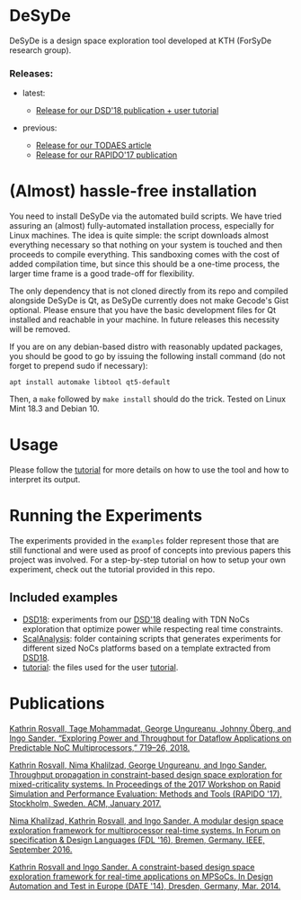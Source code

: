 # DeSyDe

DeSyDe is a design space exploration tool developed at KTH (ForSyDe research group).

### Releases:
* latest: 
  * [Release for our DSD'18 publication + user tutorial]()

* previous:
  * [Release for our TODAES article](https://github.com/forsyde/DeSyDe/tree/v0.2.1-todaes)
  * [Release for our RAPIDO'17 publication](https://github.com/forsyde/DeSyDe/tree/v0.1.1-rapido)


# (Almost) hassle-free installation

You need to install DeSyDe via the automated build scripts. We have
tried assuring an (almost) fully-automated installation process,
especially for Linux machines. The idea is quite simple: the script
downloads almost everything necessary so that nothing on your system
is touched and then proceeds to compile everything. This sandboxing
comes with the cost of added compilation time, but since this should
be a one-time process, the larger time frame is a good trade-off for
flexibility.

The only dependency that is not cloned directly from its repo and
compiled alongside DeSyDe is Qt, as DeSyDe currently does not make
Gecode's Gist optional. Please ensure that you have the basic
development files for Qt installed and reachable in your machine. In
future releases this necessity will be removed.

If you are on any debian-based distro with reasonably updated
packages, you should be good to go by issuing the following install
command (do not forget to prepend sudo if necessary):

    apt install automake libtool qt5-default

Then, a `make` followed by `make install` should do the trick. Tested
on Linux Mint 18.3 and Debian 10.

# Usage

Please follow the [tutorial](docs/tutorial.md) for more details on how
to use the tool and how to interpret its output.

# Running the Experiments

The experiments provided in the `examples` folder represent those that are still functional and were
used as proof of concepts into previous papers this project was involved. For a step-by-step tutorial
on how to setup your own experiment, check out the tutorial provided in this repo.

## Included examples

* [DSD18](examples/DSD18): experiments from our [DSD'18](ttps://doi.org/10.1109/DSD.2018.00011.) dealing with TDN NoCs exploration that optimize power while respecting real time constraints.
* [ScalAnalysis](examples/ScalAnalysis): folder containing scripts that generates experiments for different sized NoCs platforms based on a template extracted from [DSD18](examples/DSD18).
* [tutorial](examples/tutorial): the files used for the user [tutorial](docs/tutorial.md).

# Publications

[Kathrin Rosvall, Tage Mohammadat, George Ungureanu, Johnny Öberg, and Ingo Sander. “Exploring Power and Throughput for Dataflow Applications on Predictable NoC Multiprocessors,” 719–26, 2018.](https://doi.org/10.1109/DSD.2018.00011.)

[Kathrin Rosvall, Nima Khalilzad, George Ungureanu, and Ingo Sander. Throughput propagation in constraint-based design space exploration for mixed-criticality systems. In Proceedings of the 2017 Workshop on Rapid Simulation and Performance Evaluation: Methods and Tools (RAPIDO '17), Stockholm, Sweden. ACM, January 2017.](https://doi.org/10.1145/3023973.3023977)

[Nima Khalilzad, Kathrin Rosvall, and Ingo Sander. A modular design space exploration framework for multiprocessor real-time systems. In Forum on specification & Design Languages (FDL '16), Bremen, Germany. IEEE, September 2016.](https://doi.org/10.1109/FDL.2016.7880377)

[Kathrin Rosvall and Ingo Sander. A constraint-based design space exploration framework for real-time applications on MPSoCs. In Design Automation and Test in Europe (DATE '14), Dresden, Germany, Mar. 2014.](http://dx.doi.org/10.7873/DATE.2014.339)
